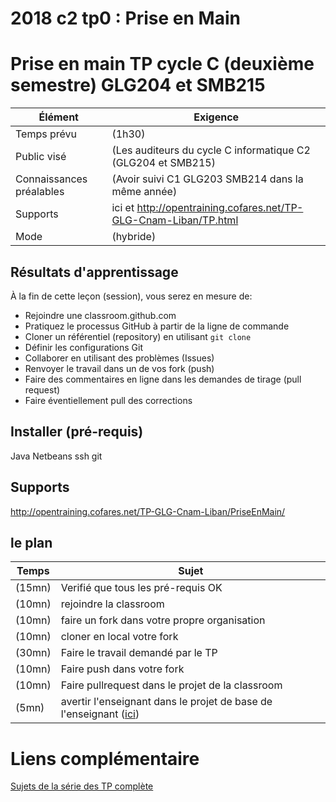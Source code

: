# 2018 c2 tp0 : Prise en Main



# Prise en main TP cycle C (deuxième semestre) GLG204 et SMB215

Élément                    | Exigence
---                     | ---
Temps prévu             | (1h30)
Public visé             | (Les auditeurs du cycle C informatique C2 (GLG204 et SMB215)
Connaissances préalables | (Avoir suivi C1 GLG203 SMB214 dans la même année)
Supports               | ici et http://opentraining.cofares.net/TP-GLG-Cnam-Liban/TP.html
Mode          | (hybride)

## Résultats d'apprentissage

À la fin de cette leçon (session), vous serez en mesure de:

- Rejoindre une classroom.github.com
- Pratiquez le processus GitHub à partir de la ligne de commande
- Cloner un référentiel (repository) en utilisant `git clone`
- Définir les configurations Git
- Collaborer en utilisant des problèmes (Issues)
- Renvoyer le travail dans un de vos fork (push)
- Faire des commentaires en ligne dans les demandes de tirage (pull request)
- Faire éventiellement pull des corrections

## Installer (pré-requis)

Java
Netbeans
ssh
git

## Supports

http://opentraining.cofares.net/TP-GLG-Cnam-Liban/PriseEnMain/

## le plan

Temps        | Sujet
---         | ---
(15mn)| Verifié que tous les pré-requis OK
(10mn)| rejoindre la classroom
(10mn)| faire un fork dans votre propre organisation
(10mn)|cloner en local votre fork
(30mn)|Faire le travail demandé par le TP
(10mn)|Faire push dans votre fork
(10mn)|Faire pullrequest dans le projet de la classroom
(5mn)|avertir l'enseignant dans le projet de base de l'enseignant ([ici](https://github.com/clpf2018/2018-c2-tp0/issues))


# Liens complémentaire

[Sujets de la série des TP complète](http://opentraining.cofares.net/TP-GLG-Cnam-Liban/TP.html)
